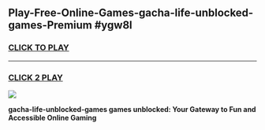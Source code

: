 
## Play-Free-Online-Games-gacha-life-unblocked-games-Premium #ygw8l
<h3>
<a href="https://premium.freeplayer.one?title=gacha-life-unblocked-games&ref=8M">CLICK TO PLAY</a></h3>
<hr>

<h3>
<a href="https://premium.freeplayer.one?title=gacha-life-unblocked-games&ref=8M">CLICK 2 PLAY</a>
  
</h3>

<a href="https://premium.freeplayer.one?title=gacha-life-unblocked-games&ref=8M"><img src="https://clearcache.store/games.png"></a>


**gacha-life-unblocked-games games unblocked: Your Gateway to Fun and Accessible Online Gaming**
